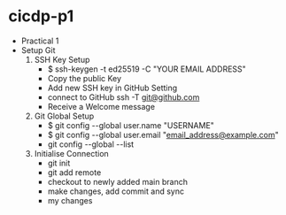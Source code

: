 # cicdp-p1
- Practical 1
- Setup Git
    1. SSH Key Setup
        - $ ssh-keygen -t ed25519 -C "YOUR EMAIL ADDRESS"
        - Copy the public Key
        - Add new SSH key in GitHub Setting
        - connect to GitHub ssh -T git@github.com
        - Receive a Welcome message
    2. Git Global Setup
        - $ git config --global user.name "USERNAME"
        - $ git config --global user.email "email_address@example.com"
        - git config --global --list
    3. Initialise Connection
        - git init
        - git add remote
        - checkout to newly added main branch
        - make changes, add commit and sync 
        - my changes 
